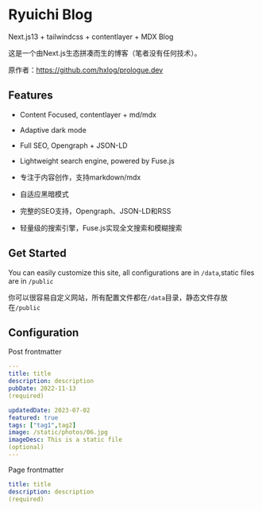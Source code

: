 # Ryuichi Blog

Next.js13 + tailwindcss + contentlayer + MDX Blog

这是一个由Next.js生态拼凑而生的博客（笔者没有任何技术）。

原作者：https://github.com/hxlog/prologue.dev

## Features

- Content Focused, contentlayer + md/mdx
- Adaptive dark mode
- Full SEO, Opengraph + JSON-LD
- Lightweight search engine, powered by Fuse.js

- 专注于内容创作，支持markdown/mdx
- 自适应黑暗模式
- 完整的SEO支持，Opengraph、JSON-LD和RSS
- 轻量级的搜索引擎，Fuse.js实现全文搜索和模糊搜索


## Get Started

You can easily customize this site, all configurations are in `/data`,static files are in `/public`

你可以很容易自定义网站，所有配置文件都在`/data`目录，静态文件存放在`/public`

## Configuration

Post frontmatter

```yaml
---
title: title
description: description
pubDate: 2022-11-13
(required)

updatedDate: 2023-07-02
featured: true
tags: ["tag1",tag2]
image: /static/photos/06.jpg 
imageDesc: This is a static file
(optional)
---
```

Page frontmatter

```yaml
title: title
description: description
(required)
```
